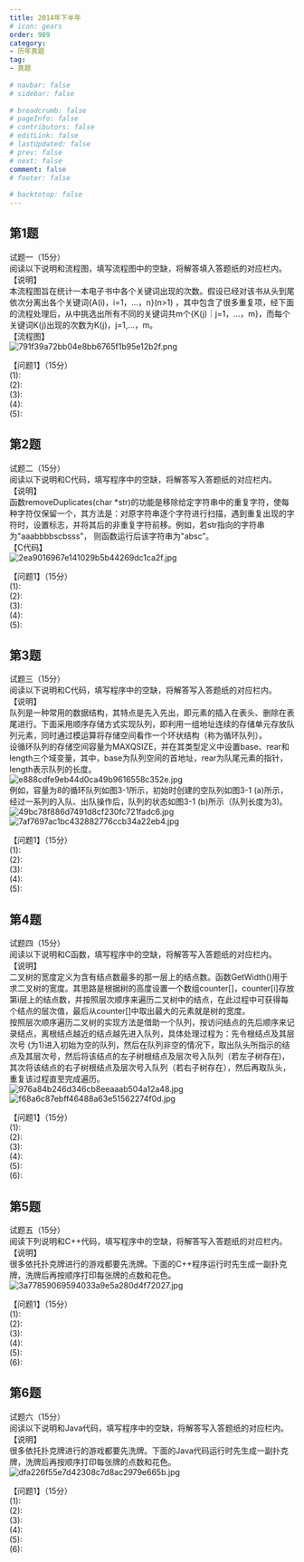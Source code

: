 ```yaml
---  
title: 2014年下半年  
# icon: gears  
order: 989  
category:  
- 历年真题  
tag:  
- 真题  
  
# navbar: false  
# sidebar: false  
  
# breadcrumb: false  
# pageInfo: false  
# contributors: false  
# editLink: false  
# lastUpdated: false  
# prev: false  
# next: false  
comment: false  
# footer: false  
  
# backtotop: false  
---  
```

## 第1题 ##

试题一（15分）  
阅读以下说明和流程图，填写流程图中的空缺，将解答填入答题纸的对应栏内。  
【说明】  
本流程图旨在统计一本电子书中各个关键词出现的次数。假设已经对该书从头到尾依次分离出各个关键词\{A(i)，i=1，…，n\}(n&gt;1) ，其中包含了很多重复项，经下面的流程处理后，从中挑选出所有不同的关键词共m个\{K(j)｜j=1，…，m\}，而每个关键词K(j)出现的次数为K(j)，j=1,…，m。  
【流程图】  
![791f39a72bb04e8bb6765f1b95e12b2f.png][]  
  
【问题1】（15分）  
(1):  
(2):  
(3):  
(4):  
(5):  


## 第2题 ##

试题二（15分）  
阅读以下说明和C代码，填写程序中的空缺，将解答写入答题纸的对应栏内。  
【说明】  
函数removeDuplicates(char \*str)的功能是移除给定字符串中的重复字符，使每种字符仅保留一个，其方法是：对原字符串逐个字符进行扫描，遇到重复出现的字符时，设置标志，并将其后的非重复字符前移。例如，若str指向的字符串为"aaabbbbscbsss”， 则函数运行后该字符串为"absc”。  
【C代码】  
![2ea9016967e141029b5b44269dc1ca2f.jpg][]  
  
【问题1】（15分）  
(1):  
(2):  
(3):  
(4):  
(5):  


## 第3题 ##

试题三（15分）  
阅读以下说明和C代码，填写程序中的空缺，将解答写入答题纸的对应栏内。  
【说明】  
队列是一种常用的数据结构，其特点是先入先出，即元素的插入在表头、删除在表尾进行。下面采用顺序存储方式实现队列，即利用一组地址连续的存储单元存放队列元素，同时通过模运算将存储空间看作一个环状结构（称为循环队列）。  
设循环队列的存储空间容量为MAXQSIZE，并在其类型定义中设置base、rear和length三个域变量，其中，base为队列空间的首地址，rear为队尾元素的指针，length表示队列的长度。  
![e888cdfe9eb44d0ca49b9616558c352e.jpg][]  
例如，容量为8的循环队列如图3-1所示，初始时创建的空队列如图3-1 (a)所示， 经过一系列的入队、出队操作后，队列的状态如图3-1 (b)所示（队列长度为3)。  
![49bc78f886d7491d8cf230fc721fadc6.jpg][]  
![7af7697ac1bc432882776ccb34a22eb4.jpg][]  
  
【问题1】（15分）  
(1):  
(2):  
(3):  
(4):  
(5):  


## 第4题 ##

试题四（15分）  
阅读以下说明和C函数，填写程序中的空缺，将解答写入答题纸的对应栏内。  
【说明】  
二叉树的宽度定义为含有结点数最多的那一层上的结点数。函数GetWidth()用于求二叉树的宽度。其思路是根据树的高度设置一个数组counter\[\]，counter\[i\]存放第i层上的结点数，并按照层次顺序来遍历二叉树中的结点，在此过程中可获得每个结点的层次值，最后从counter\[\]中取出最大的元素就是树的宽度。  
按照层次顺序遍历二叉树的实现方法是借助一个队列，按访问结点的先后顺序来记录结点，离根结点越近的结点越先进入队列，具体处理过程为：先令根结点及其层次号 (为1)进入初始为空的队列，然后在队列非空的情况下，取出队头所指示的结点及其层次号，然后将该结点的左子树根结点及层次号入队列（若左子树存在)，其次将该结点的右子树根结点及层次号入队列（若右子树存在），然后再取队头，重复该过程直至完成遍历。  
![976a84b246d346cb8eeaaab504a12a48.jpg][]  
![f68a6c87ebff46488a63e51562274f0d.jpg][]  
  
【问题1】（15分）  
(1):  
(2):  
(3):  
(4):  
(5):  
(6):  


## 第5题 ##

试题五（15分）  
阅读下列说明和C++代码，填写程序中的空缺，将解答写入答题纸的对应栏内。  
【说明】  
很多依托扑克牌进行的游戏都要先洗牌。下面的C++程序运行时先生成一副扑克牌，洗牌后再按顺序打印每张牌的点数和花色。  
![3a77859069594033a9e5a280d4f72027.jpg][]  
  
【问题1】（15分）  
(1):  
(2):  
(3):  
(4):  
(5):  
(6):  


## 第6题 ##

试题六（15分）  
阅读以下说明和Java代码，填写程序中的空缺，将解答写入答题纸的对应栏内。  
【说明】  
很多依托扑克牌进行的游戏都要先洗牌。下面的Java代码运行时先生成一副扑克牌，洗牌后再按顺序打印每张牌的点数和花色。  
![dfa226f55e7d42308c7d8ac2979e665b.jpg][]  
  
【问题1】（15分）  
(1):  
(2):  
(3):  
(4):  
(5):  
(6):  



[791f39a72bb04e8bb6765f1b95e12b2f.png]: https://www.xkxxkx.cn/file/exam/software/程序员/案例/第1题/791f39a72bb04e8bb6765f1b95e12b2f.png
[2ea9016967e141029b5b44269dc1ca2f.jpg]: https://www.xkxxkx.cn/file/exam/software/程序员/案例/第2题/2ea9016967e141029b5b44269dc1ca2f.jpg
[e888cdfe9eb44d0ca49b9616558c352e.jpg]: https://www.xkxxkx.cn/file/exam/software/程序员/案例/第3题/e888cdfe9eb44d0ca49b9616558c352e.jpg
[49bc78f886d7491d8cf230fc721fadc6.jpg]: https://www.xkxxkx.cn/file/exam/software/程序员/案例/第3题/49bc78f886d7491d8cf230fc721fadc6.jpg
[7af7697ac1bc432882776ccb34a22eb4.jpg]: https://www.xkxxkx.cn/file/exam/software/程序员/案例/第3题/7af7697ac1bc432882776ccb34a22eb4.jpg
[976a84b246d346cb8eeaaab504a12a48.jpg]: https://www.xkxxkx.cn/file/exam/software/程序员/案例/第4题/976a84b246d346cb8eeaaab504a12a48.jpg
[f68a6c87ebff46488a63e51562274f0d.jpg]: https://www.xkxxkx.cn/file/exam/software/程序员/案例/第4题/f68a6c87ebff46488a63e51562274f0d.jpg
[3a77859069594033a9e5a280d4f72027.jpg]: https://www.xkxxkx.cn/file/exam/software/程序员/案例/第5题/3a77859069594033a9e5a280d4f72027.jpg
[dfa226f55e7d42308c7d8ac2979e665b.jpg]: https://www.xkxxkx.cn/file/exam/software/程序员/案例/第6题/dfa226f55e7d42308c7d8ac2979e665b.jpg

